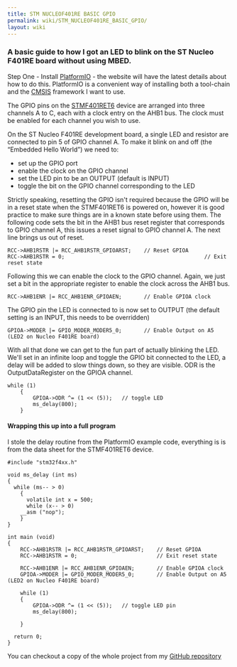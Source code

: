 ```yaml
---
title: STM NUCLEOF401RE BASIC GPIO
permalink: wiki/STM_NUCLEOF401RE_BASIC_GPIO/
layout: wiki
---
```


### A basic guide to how I got an LED to blink on the ST Nucleo F401RE board without using MBED.

Step One - Install [PlatformIO](http://platformio.org/#!/) - the website
will have the latest details about how to do this. PlatformIO is a
convenient way of installing both a tool-chain and the
[CMSIS](http://www.arm.com/products/processors/cortex-m/cortex-microcontroller-software-interface-standard.php)
framework I want to use.

The GPIO pins on the
[STMF401RET6](http://www.st.com/web/catalog/mmc/FM141/SC1169/SS1577/LN1810/PF258797)
device are arranged into three channels A to C, each with a clock entry
on the AHB1 bus. The clock must be enabled for each channel you wish to
use.

On the ST Nucleo F401RE development board, a single LED and resistor are
connected to pin 5 of GPIO channel A. To make it blink on and off (the
“Embedded Hello World”) we need to:

-   set up the GPIO port
-   enable the clock on the GPIO channel
-   set the LED pin to be an OUTPUT (default is INPUT)
-   toggle the bit on the GPIO channel corresponding to the LED

Strictly speaking, resetting the GPIO isn't required because the GPIO
will be in a reset state when the STMF401RET6 is powered on, however it
is good practice to make sure things are in a known state before using
them. The following code sets the bit in the AHB1 bus reset register
that corresponds to GPIO channel A, this issues a reset signal to GPIO
channel A. The next line brings us out of reset.

    RCC->AHB1RSTR |= RCC_AHB1RSTR_GPIOARST;    // Reset GPIOA 
    RCC->AHB1RSTR = 0;                                            // Exit reset state

Following this we can enable the clock to the GPIO channel. Again, we
just set a bit in the appropriate register to enable the clock across
the AHB1 bus.

    RCC->AHB1ENR |= RCC_AHB1ENR_GPIOAEN;       // Enable GPIOA clock

The GPIO pin the LED is connected to is now set to OUTPUT (the default
setting is an INPUT, this needs to be overridden)

    GPIOA->MODER |= GPIO_MODER_MODER5_0;       // Enable Output on A5 (LED2 on Nucleo F401RE board)

With all that done we can get to the fun part of actually blinking the
LED. We'll set in an infinite loop and toggle the GPIO bit connected to
the LED, a delay will be added to slow things down, so they are visible.
ODR is the OutputDataRegister on the GPIOA channel.

    while (1)
        {
            GPIOA->ODR ^= (1 << (5));   // toggle LED
            ms_delay(800);
        }

#### Wrapping this up into a full program

I stole the delay routine from the PlatformIO example code, everything
is is from the data sheet for the STMF401RET6 device.

    #include "stm32f4xx.h"

    void ms_delay (int ms)
    {
      while (ms-- > 0)
        {
          volatile int x = 500;
          while (x-- > 0)
        __asm ("nop");
        }
    }
                                                                                          
    int main (void)
    {
        RCC->AHB1RSTR |= RCC_AHB1RSTR_GPIOARST;    // Reset GPIOA 
        RCC->AHB1RSTR = 0;                         // Exit reset state
        
        RCC->AHB1ENR |= RCC_AHB1ENR_GPIOAEN;       // Enable GPIOA clock
        GPIOA->MODER |= GPIO_MODER_MODER5_0;       // Enable Output on A5 (LED2 on Nucleo F401RE board)
        
        while (1)
        {
            GPIOA->ODR ^= (1 << (5));   // toggle LED pin
            ms_delay(800);

        }

      return 0;
    }

You can checkout a copy of the whole project from my [GitHub
repository](https://github.com/g7uvw/NUCLEOF401RE_Blink)

